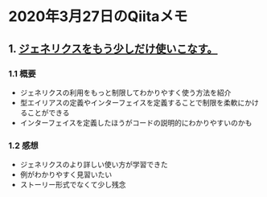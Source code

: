 # 2020年3月27日のQiitaメモ

## 1. [ジェネリクスをもう少しだけ使いこなす。](https://qiita.com/Yametaro/items/2e28a7b813dc99c664e9)

### 1.1 概要

- ジェネリクスの利用をもっと制限してわかりやすく使う方法を紹介
- 型エイリアスの定義やインターフェイスを定義することで制限を柔軟にかけることができる
- インターフェイスを定義したほうがコードの説明的にわかりやすいのかも

### 1.2 感想

- ジェネリクスのより詳しい使い方が学習できた
- 例がわかりやすく見習いたい
- ストーリー形式でなくて少し残念
